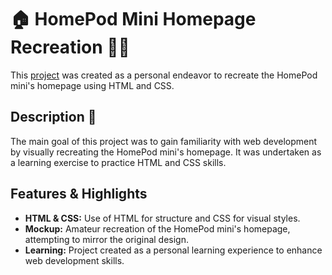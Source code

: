 # 🏠 HomePod Mini Homepage Recreation 🎵📱

This [project](https://maissack.github.io/homepod_mini/) was created as a personal endeavor to recreate the HomePod mini's homepage using HTML and CSS.

## Description 🌟

The main goal of this project was to gain familiarity with web development by visually recreating the HomePod mini's homepage. It was undertaken as a learning exercise to practice HTML and CSS skills.


## Features & Highlights

- **HTML & CSS:** Use of HTML for structure and CSS for visual styles.
- **Mockup:** Amateur recreation of the HomePod mini's homepage, attempting to mirror the original design.
- **Learning:** Project created as a personal learning experience to enhance web development skills.


